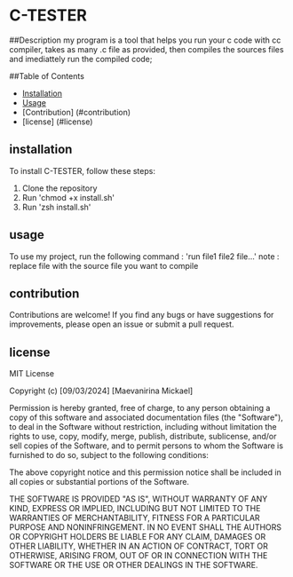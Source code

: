 # C-TESTER

##Description
my program is a tool that helps you run your c code with cc compiler, takes as many .c file as provided, then compiles the sources files and imediattely run the compiled code;

##Table of Contents
- [Installation](#installation)
- [Usage](#usage)
- [Contribution] (#contribution)
- [license] (#license)
## installation
To install C-TESTER, follow these steps:

1. Clone the repository
2. Run 'chmod +x install.sh'
3. Run 'zsh install.sh'
## usage
To use my project, run the following command :
	'run file1 file2 file...'
	note : replace file with the source file you want to compile 

## contribution
Contributions are welcome! If you find any bugs or have suggestions for improvements, please open an issue or submit a pull request.

## license

MIT License

Copyright (c) [09/03/2024] [Maevanirina Mickael]

Permission is hereby granted, free of charge, to any person obtaining a copy
of this software and associated documentation files (the "Software"), to deal
in the Software without restriction, including without limitation the rights
to use, copy, modify, merge, publish, distribute, sublicense, and/or sell
copies of the Software, and to permit persons to whom the Software is
furnished to do so, subject to the following conditions:

The above copyright notice and this permission notice shall be included in all
copies or substantial portions of the Software.

THE SOFTWARE IS PROVIDED "AS IS", WITHOUT WARRANTY OF ANY KIND, EXPRESS OR
IMPLIED, INCLUDING BUT NOT LIMITED TO THE WARRANTIES OF MERCHANTABILITY,
FITNESS FOR A PARTICULAR PURPOSE AND NONINFRINGEMENT. IN NO EVENT SHALL THE
AUTHORS OR COPYRIGHT HOLDERS BE LIABLE FOR ANY CLAIM, DAMAGES OR OTHER
LIABILITY, WHETHER IN AN ACTION OF CONTRACT, TORT OR OTHERWISE, ARISING FROM,
OUT OF OR IN CONNECTION WITH THE SOFTWARE OR THE USE OR OTHER DEALINGS IN THE
SOFTWARE.

